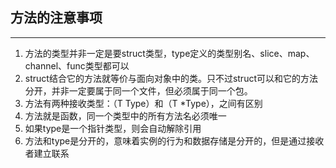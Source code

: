 <h2>方法的注意事项</h2>
<hr>
<ol>
<li>方法的类型并非一定是要struct类型，type定义的类型别名、slice、map、channel、func类型都可以</li>
<li>struct结合它的方法就等价与面向对象中的类。只不过struct可以和它的方法分开，并非一定要属于同一个文件，但必须属于同一个包。</li>
<li>方法有两种接收类型：（T Type）和（T *Type），之间有区别</li>
<li>方法就是函数，同一个类型中的所有方法名必须唯一</li>
<li>如果type是一个指针类型，则会自动解除引用</li>
<li>方法和type是分开的，意味着实例的行为和数据存储是分开的，但是通过接收者建立联系</li>
</ol>